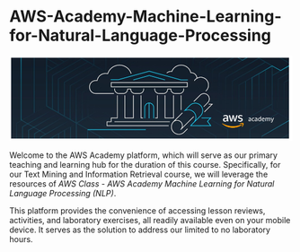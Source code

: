 # AWS-Academy-Machine-Learning-for-Natural-Language-Processing

![Alt text](assets/Welcome_Course_Banner_2.png)

Welcome to the AWS Academy platform, which will serve as our primary teaching and learning hub for the duration of this course. Specifically, for our Text Mining and Information Retrieval course, we will leverage the resources of *AWS Class - AWS Academy Machine Learning for Natural Language Processing (NLP)*.

This platform provides the convenience of accessing lesson reviews, activities, and laboratory exercises, all readily available even on your mobile device. It serves as the solution to address our limited to no laboratory hours.
